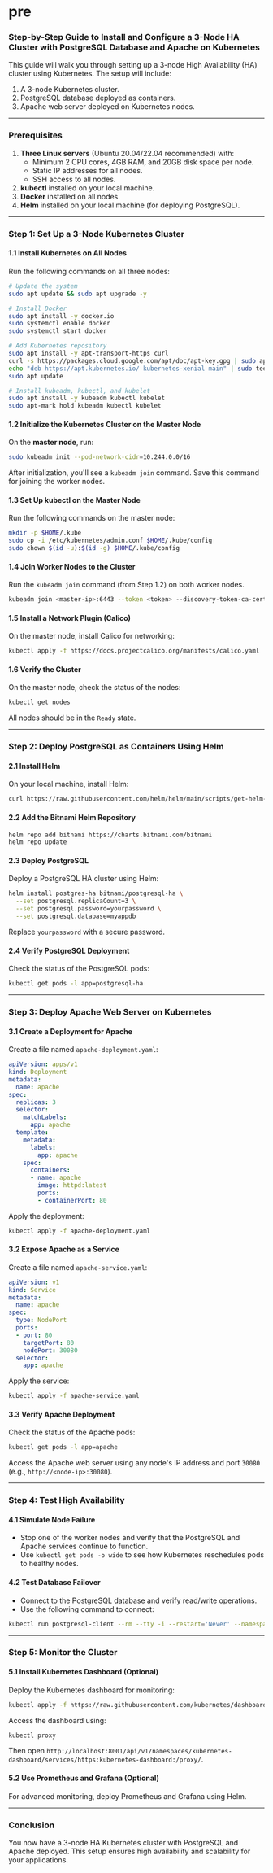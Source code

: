 # pre

### Step-by-Step Guide to Install and Configure a 3-Node HA Cluster with PostgreSQL Database and Apache on Kubernetes

This guide will walk you through setting up a 3-node High Availability (HA) cluster using Kubernetes. The setup will include:
1. A 3-node Kubernetes cluster.
2. PostgreSQL database deployed as containers.
3. Apache web server deployed on Kubernetes nodes.

---

### **Prerequisites**
1. **Three Linux servers** (Ubuntu 20.04/22.04 recommended) with:
   - Minimum 2 CPU cores, 4GB RAM, and 20GB disk space per node.
   - Static IP addresses for all nodes.
   - SSH access to all nodes.
2. **kubectl** installed on your local machine.
3. **Docker** installed on all nodes.
4. **Helm** installed on your local machine (for deploying PostgreSQL).

---

### **Step 1: Set Up a 3-Node Kubernetes Cluster**

#### 1.1 Install Kubernetes on All Nodes
Run the following commands on all three nodes:

```bash
# Update the system
sudo apt update && sudo apt upgrade -y

# Install Docker
sudo apt install -y docker.io
sudo systemctl enable docker
sudo systemctl start docker

# Add Kubernetes repository
sudo apt install -y apt-transport-https curl
curl -s https://packages.cloud.google.com/apt/doc/apt-key.gpg | sudo apt-key add -
echo "deb https://apt.kubernetes.io/ kubernetes-xenial main" | sudo tee /etc/apt/sources.list.d/kubernetes.list
sudo apt update

# Install kubeadm, kubectl, and kubelet
sudo apt install -y kubeadm kubectl kubelet
sudo apt-mark hold kubeadm kubectl kubelet
```

#### 1.2 Initialize the Kubernetes Cluster on the Master Node
On the **master node**, run:

```bash
sudo kubeadm init --pod-network-cidr=10.244.0.0/16
```

After initialization, you'll see a `kubeadm join` command. Save this command for joining the worker nodes.

#### 1.3 Set Up kubectl on the Master Node
Run the following commands on the master node:

```bash
mkdir -p $HOME/.kube
sudo cp -i /etc/kubernetes/admin.conf $HOME/.kube/config
sudo chown $(id -u):$(id -g) $HOME/.kube/config
```

#### 1.4 Join Worker Nodes to the Cluster
Run the `kubeadm join` command (from Step 1.2) on both worker nodes.

```bash
kubeadm join <master-ip>:6443 --token <token> --discovery-token-ca-cert-hash sha256:<hash>
```

#### 1.5 Install a Network Plugin (Calico)
On the master node, install Calico for networking:

```bash
kubectl apply -f https://docs.projectcalico.org/manifests/calico.yaml
```

#### 1.6 Verify the Cluster
On the master node, check the status of the nodes:

```bash
kubectl get nodes
```

All nodes should be in the `Ready` state.

---

### **Step 2: Deploy PostgreSQL as Containers Using Helm**

#### 2.1 Install Helm
On your local machine, install Helm:

```bash
curl https://raw.githubusercontent.com/helm/helm/main/scripts/get-helm-3 | bash
```

#### 2.2 Add the Bitnami Helm Repository
```bash
helm repo add bitnami https://charts.bitnami.com/bitnami
helm repo update
```

#### 2.3 Deploy PostgreSQL
Deploy a PostgreSQL HA cluster using Helm:

```bash
helm install postgres-ha bitnami/postgresql-ha \
  --set postgresql.replicaCount=3 \
  --set postgresql.password=yourpassword \
  --set postgresql.database=myappdb
```

Replace `yourpassword` with a secure password.

#### 2.4 Verify PostgreSQL Deployment
Check the status of the PostgreSQL pods:

```bash
kubectl get pods -l app=postgresql-ha
```

---

### **Step 3: Deploy Apache Web Server on Kubernetes**

#### 3.1 Create a Deployment for Apache
Create a file named `apache-deployment.yaml`:

```yaml
apiVersion: apps/v1
kind: Deployment
metadata:
  name: apache
spec:
  replicas: 3
  selector:
    matchLabels:
      app: apache
  template:
    metadata:
      labels:
        app: apache
    spec:
      containers:
      - name: apache
        image: httpd:latest
        ports:
        - containerPort: 80
```

Apply the deployment:

```bash
kubectl apply -f apache-deployment.yaml
```

#### 3.2 Expose Apache as a Service
Create a file named `apache-service.yaml`:

```yaml
apiVersion: v1
kind: Service
metadata:
  name: apache
spec:
  type: NodePort
  ports:
  - port: 80
    targetPort: 80
    nodePort: 30080
  selector:
    app: apache
```

Apply the service:

```bash
kubectl apply -f apache-service.yaml
```

#### 3.3 Verify Apache Deployment
Check the status of the Apache pods:

```bash
kubectl get pods -l app=apache
```

Access the Apache web server using any node's IP address and port `30080` (e.g., `http://<node-ip>:30080`).

---

### **Step 4: Test High Availability**

#### 4.1 Simulate Node Failure
- Stop one of the worker nodes and verify that the PostgreSQL and Apache services continue to function.
- Use `kubectl get pods -o wide` to see how Kubernetes reschedules pods to healthy nodes.

#### 4.2 Test Database Failover
- Connect to the PostgreSQL database and verify read/write operations.
- Use the following command to connect:

```bash
kubectl run postgresql-client --rm --tty -i --restart='Never' --namespace default --image docker.io/bitnami/postgresql:latest --env="PGPASSWORD=yourpassword" --command -- psql --host postgres-ha-postgresql-ha-pgpool -U postgres -d myappdb
```

---

### **Step 5: Monitor the Cluster**

#### 5.1 Install Kubernetes Dashboard (Optional)
Deploy the Kubernetes dashboard for monitoring:

```bash
kubectl apply -f https://raw.githubusercontent.com/kubernetes/dashboard/v2.7.0/aio/deploy/recommended.yaml
```

Access the dashboard using:

```bash
kubectl proxy
```

Then open `http://localhost:8001/api/v1/namespaces/kubernetes-dashboard/services/https:kubernetes-dashboard:/proxy/`.

#### 5.2 Use Prometheus and Grafana (Optional)
For advanced monitoring, deploy Prometheus and Grafana using Helm.

---

### **Conclusion**
You now have a 3-node HA Kubernetes cluster with PostgreSQL and Apache deployed. This setup ensures high availability and scalability for your applications.
